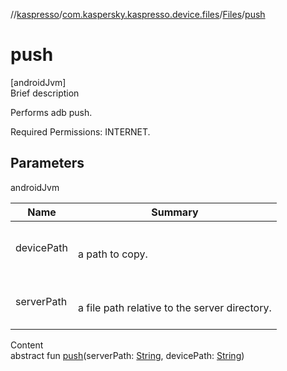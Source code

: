 //[kaspresso](../../index.md)/[com.kaspersky.kaspresso.device.files](../index.md)/[Files](index.md)/[push](push.md)



# push  
[androidJvm]  
Brief description  




Performs adb push.



Required Permissions: INTERNET.





## Parameters  
  
androidJvm  
  
|  Name|  Summary| 
|---|---|
| devicePath| <br><br>a path to copy.<br><br>
| serverPath| <br><br>a file path relative to the server directory.<br><br>
  
  
Content  
abstract fun [push](push.md)(serverPath: [String](https://kotlinlang.org/api/latest/jvm/stdlib/kotlin/-string/index.html), devicePath: [String](https://kotlinlang.org/api/latest/jvm/stdlib/kotlin/-string/index.html))  



